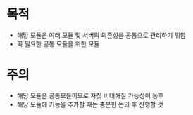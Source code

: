 # 목적
- 해당 모듈은 여러 모듈 및 서버의 의존성을 공통으로 관리하기 위함
- 꼭 필요한 공통 모듈을 위한 모듈

# 주의
- 해당 모듈은 공통모듈이므로 자칫 비대해질 가능성이 농후
- 해당 모듈에 기능을 추가할 때는 충분한 논의 후 진행할 것

